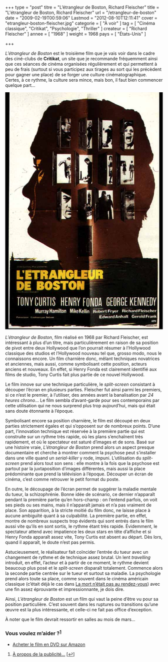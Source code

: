 +++
type = "post"
titre = "L&rsquo;étrangleur de Boston, Richard Fleischer"
title = "L'étrangleur de Boston, Richard Fleischer"
url = "/etrangleur-de-boston"
date = "2009-02-19T00:59:06"
Lastmod = "2012-08-10T12:11:41"
cover = "etrangleur-boston-fleischer.jpg"
categorie = [ "À voir" ]
tag = [ "Cinéma classique", "Critikat", "Psychologie", "Thriller" ]
createur = [ "Richard Fleischer" ]
annee = [ "1968" ]
weight = 1968
pays = [ "États-Unis" ]

+++

<p><em>L&rsquo;étrangleur de Boston</em> est le troisième film que je vais voir dans le cadre des ciné-clubs de <strong>Critikat</strong>, un site que je recommande fréquemment ainsi que ces séances de cinéma organisées régulièrement et qui permettent à peu de frais (surtout si vous participez aux tirages au sort qui les précèdent pour gagner une place) de se forger une culture cinématographique. Certes, à ce rythme, la culture sera mince, mais bon, il faut bien commencer quelque part&#8230;</p>
<div style="text-align: center;"><img src="00790900-photo-affiche-l-etrangleur-de-boston.jpg" border="0" alt="00790900-photo-affiche-l-etrangleur-de-boston.jpg" width="539" height="756" /></div>
<p><em>L&rsquo;étrangleur de Boston</em>, film réalisé en 1968 par Richard Fleischer, est intéressant à plus d&rsquo;un titre, mais particulièrement en raison de sa position de pivot entre deux Hollywood que l&rsquo;on pourrait résumer à l&rsquo;Hollywood classique des studios et l&rsquo;Hollywood nouveau tel que, grosso modo, nous le connaissons encore. Un film charnière donc, mêlant techniques novatrices et anciennes, mais aussi, comme symbolisant cette position, acteurs anciens et nouveaux. En effet, si Henry Fonda est clairement identifié aux films de studio, Tony Curtis fait plus partie de ce nouvel Hollywood.</p>
<p>Le film innove sur une technique particulière, le <em>split-screen</em> consistant à découper l&rsquo;écran en plusieurs parties. Fleischer fut ainsi parmi les premiers, si ce n&rsquo;est le premier, à l&rsquo;utiliser, des années avant la banalisation par <em>24 heures chrono</em>&#8230; Le film sembla d&rsquo;avant-garde pour ses contemporains par cette utilisation qui ne nous surprend plus trop aujourd&rsquo;hui, mais qui était sans doute étonnante à l&rsquo;époque.</p>
<p>Symbolisant encore sa position charnière, le film est découpé en deux parties strictement égales et qui s&rsquo;opposent sur de nombreux points. D&rsquo;une part, l&rsquo;innovation technique est réservée à la première partie qui est construite sur un rythme très rapide, où les plans s&rsquo;enchaînent très rapidement, et où le spectateur est saturé d&rsquo;images et de sons. Basé sur une histoire vraie, <em>L&rsquo;étrangleur de Boston</em> prend alors un aspect presque documentaire et cherche à montrer comment la psychose peut s&rsquo;installer dans une ville quand un <em>serial-killer</em> y rode, impuni. L&rsquo;utilisation du <em>split-screen</em> prend alors tout son sens : elle montre à la fois que la psychose est partout par la juxtaposition d&rsquo;images différentes, mais aussi la place prédominante que prend la télévision à l&rsquo;époque. Découper un écran de cinéma, c&rsquo;est comme retrouver le petit format du poste.</p>
<p>En outre, le découpage de l&rsquo;écran permet de suggérer la maladie mentale du tueur, la schizophrénie. Bonne idée de scénario, ce dernier n&rsquo;apparaît pendant la première partie qu&rsquo;en hors-champ : on l&rsquo;entend parfois, on voit ses pieds ou ses mains, mais il n&rsquo;apparaît jamais et n&rsquo;a pas vraiment de place. Son apparition, à la stricte moitié du film donc, ne laisse place à aucune ambiguïté quant à sa culpabilité. La première partie, en effet, montre de nombreux suspects trop évidents qui sont entrés dans le film aussi vite qu&rsquo;ils en sont sortis, le rythme étant très rapide. Évidemment, le spectateur attend avec impatience les deux stars en tête d&rsquo;affiche et si Henry Fonda apparaît assez vite, Tony Curtis est absent au départ. Dès lors, quand il apparaît, le doute n&rsquo;est pas permis.</p>
<p>Astucieusement, le réalisateur fait coïncider l&rsquo;entrée du tueur avec un changement de rythme et de technique assez brutal. Un lent <em>travelling</em> introduit, en effet, l&rsquo;acteur et à partir de ce moment, le rythme devient beaucoup plus posé et le <em>split-screen</em> disparaît totalement. Commence alors la seconde partie centrée sur le tueur et surtout sa maladie. La psychologie prend alors toute sa place, comme souvent dans le cinéma américain classique (c&rsquo;était déjà le cas dans <a href="/2008/10/03/la-mort-netait-pas-au-rendez-vous/">La mort n&rsquo;était pas au rendez-vous</a>) avec une fin assez éprouvante et impressionnante, je dois dire.</p>
<p>Ainsi, <em>L&rsquo;étrangleur de Boston</em> est un film qui vaut la peine d&rsquo;être vu pour sa position particulière. C&rsquo;est souvent dans les ruptures ou transitions qu&rsquo;une œuvre est la plus intéressante, et celle-ci ne fait pas office d&rsquo;exception.</p>
<p>À noter que le film devrait ressortir en salles au mois de mars&#8230;</p>
<div class="amazon">
<h3>Vous voulez m&rsquo;aider ?<sup><a href="#footnote_0_1218" id="identifier_0_1218" class="footnote-link footnote-identifier-link" title="&Agrave; propos de la publicit&eacute;&hellip;">1</a></sup></h3>
<ul>
<li><a href="http://www.amazon.fr/gp/product/B00019GLIA/ref=as_li_ss_tl?ie=UTF8&tag=leblogdenic07-21&linkCode=as2&camp=1642&creative=19458&creativeASIN=B00019GLIA">Acheter le film en DVD sur Amazon</a></li>
</ul>
</div>
<ol class="footnotes"><li id="footnote_0_1218" class="footnote"><a href="/soutien/">À propos de la publicité…</a> [<a href="#identifier_0_1218" class="footnote-link footnote-back-link">&#8617;</a>]</li></ol>
